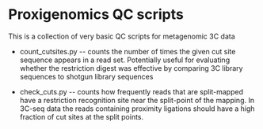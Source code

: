 Proxigenomics QC scripts
=============

This is a collection of very basic QC scripts for metagenomic 3C data

* count_cutsites.py -- counts the number of times the given cut site sequence appears in a read set. Potentially useful for evaluating whether the restriction digest was effective by comparing 3C library sequences to shotgun library sequences

* check_cuts.py -- counts how frequently reads that are split-mapped have a restriction recognition site near the split-point of the mapping. In 3C-seq data the reads containing proximity ligations should have a high fraction of cut sites at the split points.

